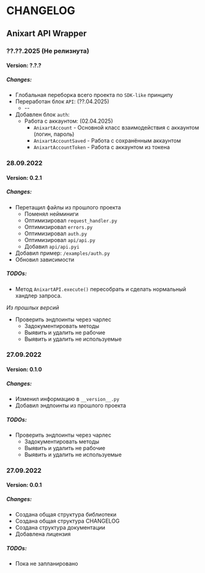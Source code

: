 # CHANGELOG

## Anixart API Wrapper

### ??.??.2025 (Не релизнута)
#### Version: ?.?.?

##### Changes:

* Глобальная переборка всего проекта по `SDK-like` принципу
* Переработан блок `API`: (??.04.2025)
  * --
* Добавлен блок `auth`:
  * Работа с аккаунтом: (02.04.2025)
    * `AnixartAccount` - Основной класс взаимодействия с аккаунтом (логин, пароль)
    * `AnixartAccountSaved` - Работа с сохранённым аккаунтом
    * `AnixartAccountToken` - Работа с аккаунтом из токена

### 28.09.2022
#### Version: 0.2.1

##### Changes:

* Перетащил файлы из прошлого проекта 
  - Поменял нейминиги
  - Оптимизировал `request_handler.py`
  - Оптимизировал `errors.py`
  - Оптимизировал `auth.py`
  - Оптимизировал `api/api.py`
  - Добавил `api/api.pyi`
* Добавил пример: `/examples/auth.py`
* Обновил зависимости

##### TODOs:

* Метод `AnixartAPI.execute()` пересобрать и сделать нормальный хандлер запроса.

_Из прошлых версий_

* Проверить эндпоинты через чарлес
  - Задокументировать методы
  - Выявить и удалить не рабочие
  - Выявить и удалить не используемые

### 27.09.2022
#### Version: 0.1.0

##### Changes:

* Изменил информацию в `__version__.py`
* Добавил эндпоинты из прошлого проекта

##### TODOs:

* Проверить эндпоинты через чарлес
  - Задокументировать методы
  - Выявить и удалить не рабочие
  - Выявить и удалить не используемые


### 27.09.2022
#### Version: 0.0.1

##### Changes:

* Создана общая структура библиотеки
* Создана общая структура CHANGELOG
* Создана структура документации
* Добавлена лицензия

##### TODOs:

* Пока не запланировано
